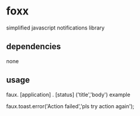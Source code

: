 # foxx
 simplified javascript notifications library

## dependencies
none

## usage
faux. [application] . [status] ('title','body')
example 

faux.toast.error('Action failed','pls try action again');